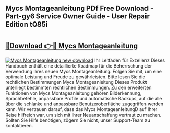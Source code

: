 ## Mycs Montageanleitung PDf Free Download - Part-gy6 Service Owner Guide - User Repair Edition tQ85i

# <h2><a href="http://df6zup.blite.top/?on=Mycs+Montageanleitung">🔗Download 👉🔴 Mycs Montageanleitung</a></h2>

[![Mycs Montageanleitung new download](https://i.imgur.com/lujVjoI.png)](http://df6zup.blite.top/?on=Mycs+Montageanleitung)
Ihr Leitfaden für Exzellenz Dieses Handbuch enthält eine detaillierte Roadmap für die Beherrschung der Verwendung Ihres neuen Mycs Montageanleitung. Folgen Sie mit, um eine optimale Leistung und Freude zu gewährleisten. Bitte lesen Sie die rechtlichen Bestimmungen Mycs Montageanleitung Dieses Produkt unterliegt bestimmten rechtlichen Bestimmungen. Zu den erweiterten Funktionen von Mycs Montageanleitung gehören Bilderkennung, Sprachbefehle, anpassbare Profile und automatische Backups, auf die alle über die schlanke und anpassbare Benutzeroberfläche zugegriffen werden kann. Wir vertrauen darauf, dass das Mycs MontageanleitungD auf Ihrer Reise hilfreich war, um sich mit Ihrer Neuanschaffung vertraut zu machen. Sollten Sie Hilfe benötigen, zögern Sie nicht, unser Support-Team zu kontaktieren.
